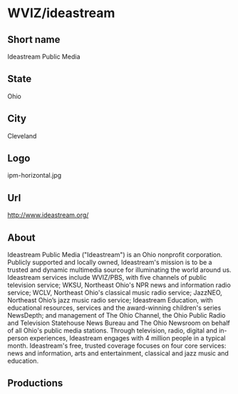 # WVIZ/ideastream

## Short name

Ideastream Public Media

## State

Ohio

## City

Cleveland

## Logo

ipm-horizontal.jpg

## Url

http://www.ideastream.org/

## About

Ideastream Public Media ("Ideastream") is an Ohio nonprofit corporation.  Publicly supported and locally owned, Ideastream's mission is to be a trusted and dynamic multimedia source for illuminating the world around us.  Ideastream services include WVIZ/PBS, with five channels of public television service; WKSU, Northeast Ohio's NPR news and information radio service; WCLV, Northeast Ohio's classical music radio service; JazzNEO, Northeast Ohio’s jazz music radio service; Ideastream Education, with educational resources, services and the award-winning children's series NewsDepth; and management of The Ohio Channel, the Ohio Public Radio and Television Statehouse News Bureau and The Ohio Newsroom on behalf of all Ohio's public media stations.  Through television, radio, digital and in-person experiences, Ideastream engages with 4 million people in a typical month.  Ideastream's free, trusted coverage focuses on four core services:  news and information, arts and entertainment, classical and jazz music and education.

## Productions


